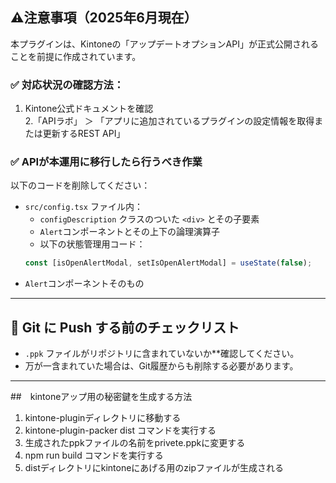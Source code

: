 

## ⚠️注意事項（2025年6月現在）

本プラグインは、Kintoneの「アップデートオプションAPI」が正式公開されることを前提に作成されています。

### ✅ 対応状況の確認方法：

1. Kintone公式ドキュメントを確認  
2.「APIラボ」 ＞  「アプリに追加されているプラグインの設定情報を取得または更新するREST API」

### ✅ APIが本運用に移行したら行うべき作業

以下のコードを削除してください：

  - `src/config.tsx` ファイル内：
    - `configDescription` クラスのついた `<div>` とその子要素
    - `Alert`コンポーネントとその上下の論理演算子
    - 以下の状態管理用コード：
    ```ts
    const [isOpenAlertModal, setIsOpenAlertModal] = useState(false);
    ```
  - `Alert`コンポーネントそのもの 
-----------------------------------------------------------------------------------------------------




## 🔐 Git に Push する前のチェックリスト

  - `.ppk` ファイルがリポジトリに含まれていないか**確認してください。
  - 万が一含まれていた場合は、Git履歴からも削除する必要があります。

------------------------------------------------------------------------------------------------------



##　kintoneアップ用の秘密鍵を生成する方法
  1. kintone-pluginディレクトリに移動する
  2. kintone-plugin-packer dist コマンドを実行する
  3. 生成されたppkファイルの名前をprivete.ppkに変更する
  4. npm run build コマンドを実行する
  5. distディレクトリにkintoneにあげる用のzipファイルが生成される